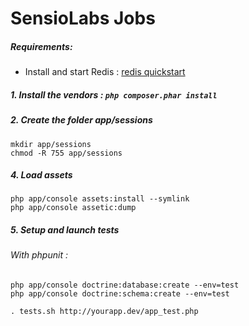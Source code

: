 SensioLabs Jobs
===============

##### Requirements:
* Install and start Redis : [redis quickstart](http://redis.io/topics/quickstart)

##### 1. Install the vendors : `php composer.phar install`

##### 2. Create the folder app/sessions

```
mkdir app/sessions
chmod -R 755 app/sessions
```

##### 4. Load assets

```
php app/console assets:install --symlink
php app/console assetic:dump
```

##### 5. Setup and launch tests

###### With phpunit :

```
php app/console doctrine:database:create --env=test
php app/console doctrine:schema:create --env=test

. tests.sh http://yourapp.dev/app_test.php
```
